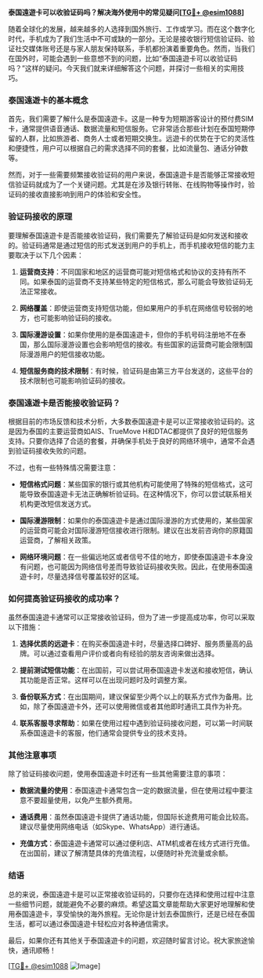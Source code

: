 **泰国遠遊卡可以收验证码吗？解决海外使用中的常见疑问[[TG💪+ @esim1088](https://t.me/s/esim1088)]**

随着全球化的发展，越来越多的人选择到国外旅行、工作或学习。而在这个数字化时代，手机成为了我们生活中不可或缺的一部分。无论是接收银行短信验证码、验证社交媒体账号还是与家人朋友保持联系，手机都扮演着重要角色。然而，当我们在国外时，可能会遇到一些意想不到的问题，比如“泰国遠遊卡可以收验证码吗？”这样的疑问。今天我们就来详细解答这个问题，并探讨一些相关的实用技巧。

### 泰国遠遊卡的基本概念

首先，我们需要了解什么是泰国遠遊卡。这是一种专为短期游客设计的预付费SIM卡，通常提供语音通话、数据流量和短信服务。它非常适合那些计划在泰国短期停留的人群，比如旅游者、商务人士或者短期交换生。远遊卡的优势在于它的灵活性和便捷性，用户可以根据自己的需求选择不同的套餐，比如流量包、通话分钟数等。

然而，对于一些需要频繁接收验证码的用户来说，泰国遠遊卡是否能够正常接收短信验证码就成为了一个关键问题。尤其是在涉及银行转账、在线购物等操作时，验证码的接收直接影响到用户的体验和安全性。

### 验证码接收的原理

要理解泰国遠遊卡是否能接收验证码，我们需要先了解验证码是如何发送和接收的。验证码通常是通过短信的形式发送到用户的手机上，而手机接收短信的能力主要取决于以下几个因素：

1. **运营商支持**：不同国家和地区的运营商可能对短信格式和协议的支持有所不同。如果泰国的运营商不支持某些特定的短信格式，那么可能会导致验证码无法正常接收。
   
2. **网络覆盖**：即使运营商支持短信功能，但如果用户的手机在网络信号较弱的地方，也可能影响验证码的接收。

3. **国际漫游设置**：如果你使用的是泰国遠遊卡，但你的手机号码注册地不在泰国，那么国际漫游设置也会影响短信的接收。有些国家的运营商可能会限制国际漫游用户的短信接收功能。

4. **短信服务商的技术限制**：有时候，验证码是由第三方平台发送的，这些平台的技术限制也可能影响验证码的接收。

### 泰国遠遊卡是否能接收验证码？

根据目前的市场反馈和技术分析，大多数泰国遠遊卡是可以正常接收验证码的。这是因为泰国的主要运营商如AIS、TrueMove H和DTAC都提供了良好的短信服务支持。只要你选择了合适的套餐，并确保手机处于良好的网络环境中，通常不会遇到验证码接收失败的问题。

不过，也有一些特殊情况需要注意：

- **短信格式问题**：某些国家的银行或其他机构可能使用了特殊的短信格式，这可能导致泰国遠遊卡无法正确解析验证码。在这种情况下，你可以尝试联系相关机构更改短信发送方式。
  
- **国际漫游限制**：如果你的泰国遠遊卡是通过国际漫游的方式使用的，某些国家的运营商可能会对国际漫游短信接收进行限制。建议在出发前咨询你的原籍国运营商，了解相关政策。

- **网络环境问题**：在一些偏远地区或者信号不佳的地方，即使泰国遠遊卡本身没有问题，也可能因为网络信号差而导致验证码接收失败。因此，在使用泰国遠遊卡时，尽量选择信号覆盖较好的区域。

### 如何提高验证码接收的成功率？

虽然泰国遠遊卡通常可以正常接收验证码，但为了进一步提高成功率，你可以采取以下措施：

1. **选择优质的远遊卡**：在购买泰国遠遊卡时，尽量选择口碑好、服务质量高的品牌。可以通过查看用户评价或者向有经验的朋友咨询来做出选择。

2. **提前测试短信功能**：在出国前，可以尝试用泰国遠遊卡发送和接收短信，确认其功能是否正常。这样可以在出现问题时及时调整方案。

3. **备份联系方式**：在出国期间，建议保留至少两个以上的联系方式作为备用。比如，除了泰国遠遊卡外，还可以使用微信或者其他即时通讯工具作为补充。

4. **联系客服寻求帮助**：如果在使用过程中遇到验证码接收问题，可以第一时间联系泰国遠遊卡的客服，他们通常会提供专业的技术支持。

### 其他注意事项

除了验证码接收问题，使用泰国遠遊卡时还有一些其他需要注意的事项：

- **数据流量的使用**：泰国遠遊卡通常包含一定的数据流量，但在使用过程中要注意不要超量使用，以免产生额外费用。

- **通话费用**：虽然泰国遠遊卡提供了通话功能，但国际长途费用可能会比较高。建议尽量使用网络电话（如Skype、WhatsApp）进行通话。

- **充值方式**：泰国遠遊卡通常可以通过便利店、ATM机或者在线方式进行充值。在出国前，建议了解清楚具体的充值流程，以便随时补充流量或余额。

### 结语

总的来说，泰国遠遊卡是可以正常接收验证码的，只要你在选择和使用过程中注意一些细节问题，就能避免不必要的麻烦。希望这篇文章能帮助大家更好地理解和使用泰国遠遊卡，享受愉快的海外旅程。无论你是计划去泰国旅行，还是已经在泰国生活，都可以通过泰国遠遊卡轻松应对各种通信需求。

最后，如果你还有其他关于泰国遠遊卡的问题，欢迎随时留言讨论。祝大家旅途愉快，通讯顺畅！

[[TG💪+ @esim1088](https://t.me/s/esim1088) ![Image](https://i.postimg.cc/4NQfJmqS/Snipaste-2025-05-13-00-14-12.png)]